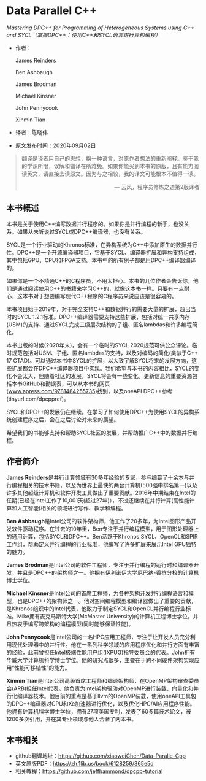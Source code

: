 # Data Parallel C++
*Mastering DPC++ for Programming of Heterogeneous Systems using C++ and SYCL（掌握DPC++：使用C++和SYCL语言进行异构编程）*

* 作者：

  James Reinders 

  Ben Ashbaugh

  James Brodman

  Michael Kinsner

  John Pennycook

  Xinmin Tian

* 译者：陈晓伟

* 原文发布时间：2020年09月02日

> 翻译是译者用自己的思想，换一种语言，对原作者想法的重新阐释。鉴于我的学识所限，误解和错译在所难免。如果你能买到本书的原版，且有能力阅读英文，请直接去读原文。因为与之相较，我的译文可能根本不值得一读。
>
> <p align="right"> — 云风，程序员修炼之道第2版译者</p>

## 本书概述

本书是关于使用C++编写数据并行程序的。如果你是并行编程的新手，也没关系。如果从未听说过SYCL或DPC++编译器，也没有关系。

SYCL是一个行业驱动的Khronos标准，在异构系统为C++中添加原生的数据并行性。DPC++是一个开源编译器项目，它基于SYCL、编译器扩展和异构支持组成，其中包括GPU、CPU和FPGA支持。本书中的所有例子都是用DPC++编译器编译的。

如果你是一个不精通C++的C程序员，不用太担心。本书的几位作者会告诉你，他们是通过阅读使用C++的书籍来学习C++的，就像这本书一样。只要有一点耐心，这本书对于想要编写现代C++程序的C程序员来说应该是很容易的。

本书项目始于2019年，对于完全支持C++和数据并行的需要大量的扩展，超出当时的SYCL 1.2.1标准。DPC++编译器需要支持这些扩展，包括对统一共享内存(USM)的支持、通过SYCL完成三级层次结构的子组、匿名lambdas和许多编程简化。

本书出版的时候(2020年末)，会有一个临时的SYCL 2020规范可供公众评论。临时规范包括对USM、子组、匿名lambdas的支持，以及对编码的简化(类似于C++ 17 CTAD)。可以通过本书中SYCL的扩展，以大致了解SYCL将来的发展方向，这些扩展都会在DPC++编译器项目中实现。我们希望与本书的内容相比，SYCL的变化不会太大，但随着社区的发展，SYCL将会有一些变化。更新信息的重要资源包括本书GitHub和勘误表，可以从本书的网页(www.apress.com/9781484255735)找到，以及oneAPI DPC++参考(tinyurl.com/dpcppref)。

SYCL和DPC++的发展仍在继续。在学习了如何使用DPC++为使用SYCL的异构系统创建程序之后，会在之后讨论对未来的展望。

希望我们的书能够支持和帮助SYCL社区的发展，并帮助推广C++中的数据并行编程。

## 作者简介

**James Reinders**是并行计算领域有30多年经验的专家，参与编纂了十余本与并行编程相关的技术书籍，以及为世界上最快的两台计算机(500强中排名第一)以及许多其他超级计算机和软件开发工具做出了重要贡献。2016年中期结束在Intel的任期(已经在Intel工作了10,001天(超过27年)），不过还继续在并行计算(高性能计算和人工智能)相关的领域进行写作、教学和编程。

**Ben Ashbaugh**是Intel公司的软件架构师，他工作了20多年，为Intel图形产品开发软件驱动程序。在过去的10年里，Ben专注于并行编程模型，用于图形处理器上的通用计算，包括SYCL和DPC++。Ben活跃于Khronos SYCL、OpenCL和SPIR工作组，帮助定义并行编程的行业标准，他编写了许多扩展来展示Intel GPU独特的魅力。

**James Brodman**是Intel公司的软件工程师，专注于并行编程的运行时和编译器开发，并且是DPC++的架构师之一。他拥有伊利诺伊大学厄巴纳-香槟分校的计算机博士学位。

**Michael Kinsner**是Intel公司的首席工程师，为各种架构开发并行编程语言和模型，也是DPC++的架构师之一。他对空间编程模型和编译器做出了重要的贡献，是Khronos组织中的Intel代表，他致力于制定SYCL和OpenCL并行编程行业标准。Mike拥有麦克马斯特大学(McMaster University)的计算机工程博士学位，并且热衷于编写跨架构的编程模型(同时能够保证性能)。

**John Pennycook**是Intel公司的一名HPC应用工程师，专注于让开发人员充分利用现代处理器中的并行性。他在一系列科学领域的应用程序优化和并行方面有丰富的经验，此前曾担任Intel极端性能用户组(IXPUG)指导委员会的代表。John拥有华威大学计算机科学博士学位。他的研究点很多，主要在于跨不同硬件架构实现应用“性能可移植性”的能力。

**Xinmin Tian**是Intel公司高级首席工程师和编译架构师，在OpenMP架构审查委员会(ARB)担任Intel代表。他负责为Intel架构驱动对OpenMP进行装载、向量化和并行化编译器技术。他目前的重点是基于llvm的OpenMP装载，使用oneAPI工具包的DPC++编译器对CPU和Xe加速器进行优化，以及优化HPC/AI应用程序性能。他拥有计算机科学博士学位，拥有27项美国专利，发表了60多篇技术论文，被1200多次引用，并在其专业领域与他人合著了两本书。

## 本书相关

* github翻译地址：https://github.com/xiaoweiChen/Data-Paralle-Cpp
* 英文原版PDF：https://zh.1lib.us/book/6128259/365e5d
* 相关教程：https://github.com/jeffhammond/dpcpp-tutorial
